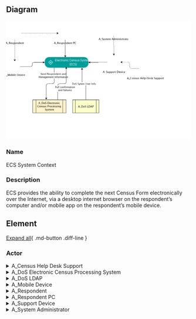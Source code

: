 
## Diagram

![ECS System Context](../img/systemcontext_S1XFxHWcK9Ku_r13-bc9lY_BJK24keC9.png)



### Name


ECS System Context


### Description


ECS provides the ability to complete the next Census Form electronically over the Internet, via a desktop internet browser on the respondent’s computer and/or mobile app on the respondent’s mobile device.



## Element

[Expand all](#){ .md-button .diff-line }


### Actor


    

<details markdown=1>
<summary markdown="span">A_Census Help Desk Support</summary>

<table>
    <caption></caption>
    <thead>
        <tr>
            <th></th>
            <th></th>
        </tr>
    </thead>
    <tr>
        <td> <strong>Name</strong> </td>
        <td>A_Census Help Desk Support</td>
    </tr>
    <tr>
        <td> <strong>Description</strong> </td>
        <td>Help desk provides visibility to end-user issues.</td>
    </tr>
    <tr>
        <td> <strong>Type</strong> </td>
        <td>Human</td>
    </tr>
    <tr>
        <td> <strong>Generic Group</strong> </td>
        <td>
        
        </td>
    </tr>
</table>


</details>


    

<details markdown=1>
<summary markdown="span">A_DoS Electronic Census Processing System</summary>

<table>
    <caption></caption>
    <thead>
        <tr>
            <th></th>
            <th></th>
        </tr>
    </thead>
    <tr>
        <td> <strong>Name</strong> </td>
        <td>A_DoS Electronic Census Processing System</td>
    </tr>
    <tr>
        <td> <strong>Description</strong> </td>
        <td>DoS Census Processing  system – this component receives data files, separates out the different data types (collector notifications, technical help requests, respondent data and feedback) processing each as appropriate, and generates acknowledgement and resend request files if required.</td>
    </tr>
    <tr>
        <td> <strong>Type</strong> </td>
        <td>IT System</td>
    </tr>
    <tr>
        <td> <strong>Generic Group</strong> </td>
        <td>
        
        </td>
    </tr>
</table>


</details>


    

<details markdown=1>
<summary markdown="span">A_DoS LDAP</summary>

<table>
    <caption></caption>
    <thead>
        <tr>
            <th></th>
            <th></th>
        </tr>
    </thead>
    <tr>
        <td> <strong>Name</strong> </td>
        <td>A_DoS LDAP</td>
    </tr>
    <tr>
        <td> <strong>Description</strong> </td>
        <td>DoS LDAP system, source of user information for Help Desk and Admin personnel.</td>
    </tr>
    <tr>
        <td> <strong>Type</strong> </td>
        <td>IT System</td>
    </tr>
    <tr>
        <td> <strong>Generic Group</strong> </td>
        <td>
        
        </td>
    </tr>
</table>


</details>


    

<details markdown=1>
<summary markdown="span">A_Mobile Device</summary>

<table>
    <caption></caption>
    <thead>
        <tr>
            <th></th>
            <th></th>
        </tr>
    </thead>
    <tr>
        <td> <strong>Name</strong> </td>
        <td>A_Mobile Device</td>
    </tr>
    <tr>
        <td> <strong>Description</strong> </td>
        <td>Mobile device used by census respondent.  This user is using the system via an App.</td>
    </tr>
    <tr>
        <td> <strong>Type</strong> </td>
        <td>IT System</td>
    </tr>
    <tr>
        <td> <strong>Generic Group</strong> </td>
        <td>
        
        </td>
    </tr>
</table>


</details>


    

<details markdown=1>
<summary markdown="span">A_Respondent</summary>

<table>
    <caption></caption>
    <thead>
        <tr>
            <th></th>
            <th></th>
        </tr>
    </thead>
    <tr>
        <td> <strong>Name</strong> </td>
        <td>A_Respondent</td>
    </tr>
    <tr>
        <td> <strong>Description</strong> </td>
        <td>Census form respondent, might be using a PC, or a mobile device.</td>
    </tr>
    <tr>
        <td> <strong>Type</strong> </td>
        <td>Human</td>
    </tr>
    <tr>
        <td> <strong>Generic Group</strong> </td>
        <td>
        
                
                <div><strong>SubSystem,Access</strong>[Auto-Generated]</div>
                <div>This group is derived from SubSystem named Access.</div>
                
                
        </td>
    </tr>
</table>


</details>


    

<details markdown=1>
<summary markdown="span">A_Respondent PC</summary>

<table>
    <caption></caption>
    <thead>
        <tr>
            <th></th>
            <th></th>
        </tr>
    </thead>
    <tr>
        <td> <strong>Name</strong> </td>
        <td>A_Respondent PC</td>
    </tr>
    <tr>
        <td> <strong>Description</strong> </td>
        <td>PC used by census respondent, in this case using a browser to access the centralized version of the application.</td>
    </tr>
    <tr>
        <td> <strong>Type</strong> </td>
        <td>IT System</td>
    </tr>
    <tr>
        <td> <strong>Generic Group</strong> </td>
        <td>
        
        </td>
    </tr>
</table>


</details>


    

<details markdown=1>
<summary markdown="span">A_Support Device</summary>

<table>
    <caption></caption>
    <thead>
        <tr>
            <th></th>
            <th></th>
        </tr>
    </thead>
    <tr>
        <td> <strong>Name</strong> </td>
        <td>A_Support Device</td>
    </tr>
    <tr>
        <td> <strong>Description</strong> </td>
        <td>PC or mobile device used by help desk support person.  They are using the system via a browser, so no software to be deployed.

The browser accessed user interface - must meet the accessibility requirements including operation with JavaScript disabled and support for screen readers. ECS application running on the server generates all HTML pages displayed to the respondent and performs all field validation, business rule and mandatory question checks, and subsequent processing. The browser performs the pure presentation layer function, and thus every individual page transition requires interaction with the server.</td>
    </tr>
    <tr>
        <td> <strong>Type</strong> </td>
        <td>IT System</td>
    </tr>
    <tr>
        <td> <strong>Generic Group</strong> </td>
        <td>
        
        </td>
    </tr>
</table>


</details>


    

<details markdown=1>
<summary markdown="span">A_System Administrator</summary>

<table>
    <caption></caption>
    <thead>
        <tr>
            <th></th>
            <th></th>
        </tr>
    </thead>
    <tr>
        <td> <strong>Name</strong> </td>
        <td>A_System Administrator</td>
    </tr>
    <tr>
        <td> <strong>Description</strong> </td>
        <td>The System Administrator is responsible for support of the ECS system itself.  The System Administrator deploys new versions of the ECS system and may be involved in problem troubleshooting on request from the Census Help Desk.</td>
    </tr>
    <tr>
        <td> <strong>Type</strong> </td>
        <td>Human</td>
    </tr>
    <tr>
        <td> <strong>Generic Group</strong> </td>
        <td>
        
                
                <div><strong>SubSystem,Access</strong>[Auto-Generated]</div>
                <div>This group is derived from SubSystem named Access.</div>
                
                
        </td>
    </tr>
</table>


</details>


    


